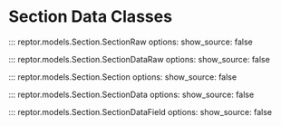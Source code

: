 # Section Data Classes
::: reptor.models.Section.SectionRaw
    options:
      show_source: false

::: reptor.models.Section.SectionDataRaw
    options:
      show_source: false

::: reptor.models.Section.Section
    options:
      show_source: false

::: reptor.models.Section.SectionData
    options:
      show_source: false

::: reptor.models.Section.SectionDataField
    options:
      show_source: false